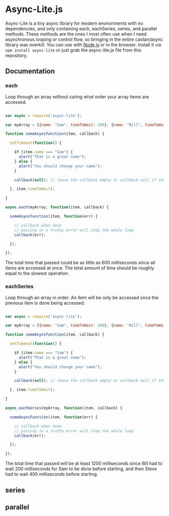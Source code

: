 # Async-Lite.js

Async-Lite is a tiny async library for modern environments with no dependencies, and only containing each, eachSeries, series, and parallel methods. These methods are the ones I most often use when I need asynchronous looping or control flow, so bringing in the entire caolan/async library was overkill. You can use with [Node.js](http://nodejs.org) or in the browser. Install it via `npm install async-lite` or just grab the async-lite.js file from this repository.

## Documentation

### each

Loop through an array without caring what order your array items are accessed.

```javascript

var async = require('async-lite');

var myArray = [{name: "Sam", timeToWait: 200}, {name: "Bill", timeToWait: 400}, {name: "Steve", timeToWait: 600}];

function someAsyncFunction(item, callback) {

  setTimeout(function() {

    if (item.name === "Sam") {
      alert("That is a great name");
    } else {
      alert("You should change your name");
    }

    callback(null); // leave the callback empty or callback null if there are no errors

  }, item.timeToWait);

}

async.each(myArray, function(item, callback) {

  someAsyncFunction(item, function(err) {

    // callback when done
    // passing in a truthy error will stop the whole loop
    callback(err);

  });

});

```

The total time that passed could be as little as 600 milliseconds since all items are accessed at once. The total amount of time should be roughly equal to the slowest operation.

### eachSeries

Loop through an array in order. An item will be only be accessed once the previous item is done being accessed.

```javascript

var async = require('async-lite');

var myArray = [{name: "Sam", timeToWait: 200}, {name: "Bill", timeToWait: 400}, {name: "Steve", timeToWait: 600}];

function someAsyncFunction(item, callback) {

  setTimeout(function() {

    if (item.name === "Sam") {
      alert("That is a great name");
    } else {
      alert("You should change your name");
    }

    callback(null); // leave the callback empty or callback null if there are no errors

  }, item.timeToWait);

}

async.eachSeries(myArray, function(item, callback) {

  someAsyncFunction(item, function(err) {

    // callback when done
    // passing in a truthy error will stop the whole loop
    callback(err);

  });

});

```

The total time that passed will be at least 1200 milliseconds since Bill had to wait 200 milliseconds for Sam to be done before starting, and then Steve had to wait 400 milliseconds before starting.

## series

## parallel
